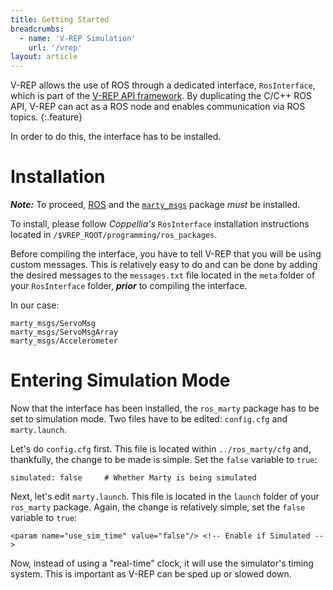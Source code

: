 ```yaml
---
title: Getting Started
breadcrumbs:
  - name: 'V-REP Simulation'
    url: '/vrep'
layout: article
---
```


V-REP allows the use of ROS through a dedicated interface, `RosInterface`, which
is part of the [V-REP API framework](http://www.coppeliarobotics.com/helpFiles/en/apisOverview.htm).
By duplicating the C/C++ ROS API, V-REP can act as a ROS node and enables
communication via ROS topics.
{:.feature}

In order to do this, the interface has to be installed.

Installation
===

***Note:*** To proceed, <a href="/ros/getting_started">ROS</a> and the
<a href="https://github.com/robotical/marty_msgs">`marty_msgs`</a> package *must*
be installed.

To install, please follow *Coppellia's*  `RosInterface` installation instructions
located in `/$VREP_ROOT/programming/ros_packages`.

Before compiling the interface, you have to tell V-REP that you will be using
custom messages. This is relatively easy to do and can be done by adding the
desired messages to the `messages.txt` file located in the `meta` folder of your
`RosInterface` folder, ***prior*** to compiling the interface.

In our case:

    marty_msgs/ServoMsg
    marty_msgs/ServoMsgArray
    marty_msgs/Accelerometer

Entering Simulation Mode
===

Now that the interface has been installed, the `ros_marty` package has to be
set to simulation mode. Two files have to be edited: `config.cfg` and `marty.launch`.

Let's do `config.cfg` first. This file is located within `../ros_marty/cfg` and,
thankfully, the change to be made is simple. Set the `false` variable to `true`:

    simulated: false     # Whether Marty is being simulated

Next, let's edit `marty.launch`. This file is located in the `launch` folder of
your `ros_marty` package. Again, the change is relatively simple, set the `false`
variable to `true`:

    <param name="use_sim_time" value="false"/> <!-- Enable if Simulated -->

Now, instead of using a "real-time" clock, it will use the
simulator's timing system. This is important as V-REP can be sped up or slowed down.
